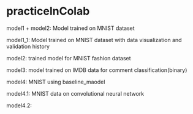 # practiceInColab

model1 + model2:   Model trained on MNIST dataset

model1_1:     Model trained on MNIST dataset with data visualization and validation history

model2:    trained model for MNIST fashion dataset

model3:   model trained on IMDB data for comment classification(binary)

model4:    MNIST using baseline_maodel

model4.1:    MNIST data on convolutional neural network

model4.2:    

